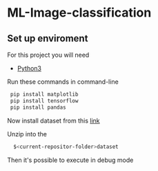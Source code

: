 # ML-Image-classification

## Set up enviroment

For this project you will need

- [Python3](https://www.python.org/downloads/)
<!-- - [Graphviz](https://graphviz.gitlab.io/download/) -->

Run these commands in command-line

``` bash
 pip install matplotlib
 pip install tensorflow
 pip install pandas
```

Now install dataset from this [link](https://www.kaggle.com/competitions/dog-breed-identification/data)

Unzip into the

```bash
  $<current-repositor-folder>dataset
```
Then it's possible to execute in debug mode
